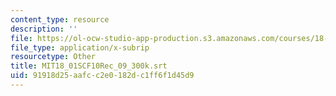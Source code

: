 ```yaml
---
content_type: resource
description: ''
file: https://ol-ocw-studio-app-production.s3.amazonaws.com/courses/18-01sc-single-variable-calculus-fall-2010/91918d25aafcc2e0182dc1ff6f1d45d9_MIT18_01SCF10Rec_09_300k.srt
file_type: application/x-subrip
resourcetype: Other
title: MIT18_01SCF10Rec_09_300k.srt
uid: 91918d25-aafc-c2e0-182d-c1ff6f1d45d9
---
```

